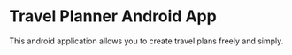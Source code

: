 # Travel Planner Android App
This android application allows you to create travel plans freely and simply.
